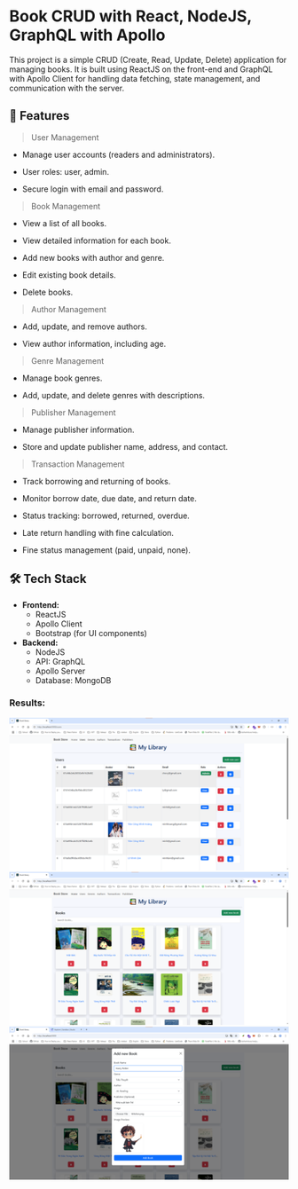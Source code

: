 # Book CRUD with React, NodeJS, GraphQL with Apollo

This project is a simple CRUD (Create, Read, Update, Delete) application for managing books. It is built using ReactJS on the front-end and GraphQL with Apollo Client for handling data fetching, state management, and communication with the server.

## 🚀 Features

> User Management

- Manage user accounts (readers and administrators).

- User roles: user, admin.

- Secure login with email and password.

> Book Management

- View a list of all books.

- View detailed information for each book.

- Add new books with author and genre.

- Edit existing book details.

- Delete books.

> Author Management

- Add, update, and remove authors.

- View author information, including age.

> Genre Management

- Manage book genres.

- Add, update, and delete genres with descriptions.

> Publisher Management

- Manage publisher information.

- Store and update publisher name, address, and contact.

> Transaction Management

- Track borrowing and returning of books.

- Monitor borrow date, due date, and return date.

- Status tracking: borrowed, returned, overdue.

- Late return handling with fine calculation.

- Fine status management (paid, unpaid, none).

## 🛠️ Tech Stack

- **Frontend:**
  - ReactJS
  - Apollo Client
  - Bootstrap (for UI components)
- **Backend:**
  - NodeJS
  - API: GraphQL
  - Apollo Server
  - Database: MongoDB

### Results:

![Project](./client/public/users.png)
![Project](./client/public/books.png)
![Project](./client/public/add-book.png)
